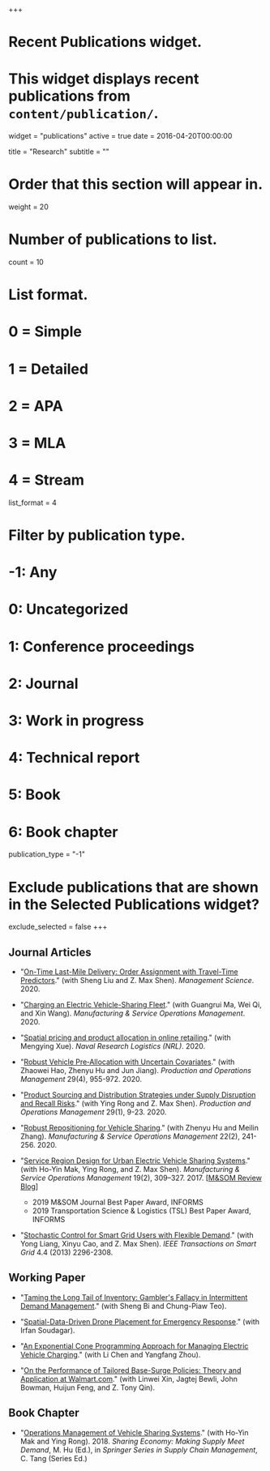 +++
# Recent Publications widget.
# This widget displays recent publications from `content/publication/`.
widget = "publications"
active = true
date = 2016-04-20T00:00:00

title = "Research"
subtitle = ""

# Order that this section will appear in.
weight = 20

# Number of publications to list.
count = 10

# List format.
#   0 = Simple
#   1 = Detailed
#   2 = APA
#   3 = MLA
#   4 = Stream
list_format = 4

# Filter by publication type.
# -1: Any
#  0: Uncategorized
#  1: Conference proceedings
#  2: Journal
#  3: Work in progress
#  4: Technical report
#  5: Book
#  6: Book chapter
publication_type = "-1"

# Exclude publications that are shown in the Selected Publications widget?
exclude_selected = false
+++
## Journal Articles
* "[On-Time Last-Mile Delivery: Order Assignment with Travel-Time Predictors](https://doi.org/10.1287/mnsc.2020.3741)." (with Sheng Liu and Z. Max Shen). *Management Science*. 2020.

* "[Charging an Electric Vehicle-Sharing Fleet](https://doi.org/10.1287/msom.2019.0851)." (with Guangrui Ma, Wei Qi, and Xin Wang). *Manufacturing & Service Operations Management*. 2020.

* "[Spatial pricing and product allocation in online retailing](https://doi.org/10.1002/nav.21945)." (with Mengying Xue). *Naval Research Logistics (NRL)*. 2020.

* "[Robust Vehicle Pre‐Allocation with Uncertain Covariates](https://doi.org/10.1111/poms.13143)." (with Zhaowei Hao, Zhenyu Hu and Jun Jiang). *Production and Operations Management* 29(4), 955-972. 2020.

* "[Product Sourcing and Distribution Strategies under Supply Disruption and Recall Risks](https://doi.org/10.1111/poms.13065)." (with Ying Rong and Z. Max Shen). *Production and Operations Management* 29(1), 9-23. 2020.

* "[Robust Repositioning for Vehicle Sharing](https://doi.org/10.1287/msom.2018.0734)." (with Zhenyu Hu and Meilin Zhang). *Manufacturing & Service Operations Management* 22(2), 241-256. 2020.

* "[Service Region Design for Urban Electric Vehicle Sharing Systems](http://dx.doi.org/10.1287/msom.2016.0611)." (with Ho-Yin Mak, Ying Rong, and Z. Max Shen). *Manufacturing & Service Operations Management* 19(2), 309–327. 2017. [[M&SOM Review Blog](https://www.informs.org/Blogs/M-SOM-Blogs/M-SOM-Review/Start-Your-Engine-Data-driven-Planning-for-Car-Sharing-Systems-for-Smart-Cities)]
	* 2019 M&SOM Journal Best Paper Award, INFORMS
	* 2019 Transportation Science & Logistics (TSL) Best Paper Award, INFORMS

* "[Stochastic Control for Smart Grid Users with Flexible Demand](https://ieeexplore.ieee.org/document/6558842)." (with Yong Liang, Xinyu Cao, and Z. Max Shen). *IEEE Transactions on Smart Grid* 4.4 (2013) 2296-2308.


## Working Paper
* "[Taming the Long Tail of Inventory: Gambler's Fallacy in Intermittent Demand Management](https://ssrn.com/abstract=3724201)." (with Sheng Bi and Chung-Piaw Teo).

* "[Spatial-Data-Driven Drone Placement for Emergency Response](https://ssrn.com/abstract=3579830)." (with Irfan Soudagar).

* "[An Exponential Cone Programming Approach for Managing Electric Vehicle Charging](https://ssrn.com/abstract=3548028)." (with Li Chen and Yangfang Zhou).

* "[On the Performance of Tailored Base-Surge Policies: Theory and Application at Walmart.com](https://ssrn.com/abstract=3090177)." (with Linwei Xin, Jagtej Bewli, John Bowman, Huijun Feng, and Z. Tony Qin).

## Book Chapter
* "[Operations Management of Vehicle Sharing Systems](https://doi.org/10.1007/978-3-030-01863-4_19)." (with Ho-Yin Mak and Ying Rong). 2018. *Sharing Economy: Making Supply Meet Demand*, M. Hu (Ed.), in *Springer Series in Supply Chain Management*, C. Tang (Series Ed.)

